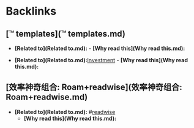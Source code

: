 
# Backlinks
## [™ templates](™ templates.md)
- **[Related to](Related to.md):**
        - **[Why read this](Why read this.md):**

- **[Related to](Related to.md):**[Investment](Investment.md)
        - **[Why read this](Why read this.md):**

## [效率神奇组合: Roam+readwise](效率神奇组合: Roam+readwise.md)
- **[Related to](Related to.md):** #[readwise](readwise.md)
    - **[Why read this](Why read this.md):**

